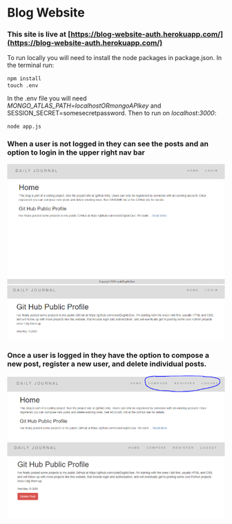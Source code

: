 # Blog Website
### This site is live at [https://blog-website-auth.herokuapp.com/](https://blog-website-auth.herokuapp.com/)

To run locally you will need to install the node packages in package.json. In the terminal run:
```
npm install
touch .env
```
In the .env file you will need _MONGO_ATLAS_PATH=localhostORmongoAPIkey_ and SESSION_SECRET=somesecretpassword.
Then to run on _localhost:3000_: 
```
node app.js
```

### When a user is not logged in they can see the posts and an option to login in the upper right nav bar 
![Example Image1](public/images/ExampleImage1.PNG?raw=true)
![Example Image2](public/images/ExampleImage2.PNG?raw=true)

### Once a user is logged in they have the option to compose a new post, register a new user, and delete individual posts.
![Example Image3](public/images/ExampleImage3.PNG?raw=true)
![Example Image4](public/images/ExampleImage4.PNG?raw=true)